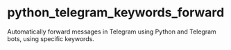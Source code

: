 # python_telegram_keywords_forward
Automatically forward messages in Telegram using Python and Telegram bots, using specific keywords.
